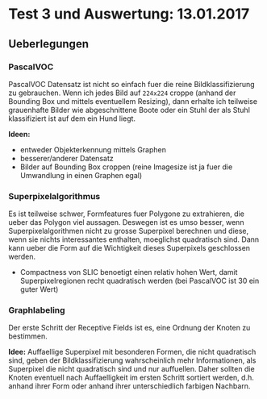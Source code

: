 # Test 3 und Auswertung: 13.01.2017

## Ueberlegungen

### PascalVOC

PascalVOC Datensatz ist nicht so einfach fuer die reine Bildklassifizierung zu
gebrauchen. Wenn ich jedes Bild auf `224x224` croppe (anhand der Bounding Box
und mittels eventuellem Resizing), dann erhalte ich teilweise grauenhafte
Bilder wie abgeschnittene Boote oder ein Stuhl der als Stuhl klassifiziert ist
auf dem ein Hund liegt.

**Ideen:**
* entweder Objekterkennung mittels Graphen
* besserer/anderer Datensatz
* Bilder auf Bounding Box croppen (reine Imagesize ist ja fuer die Umwandlung
  in einen Graphen egal)

### Superpixelalgorithmus

Es ist teilweise schwer, Formfeatures fuer Polygone zu extrahieren, die ueber
das Polygon viel aussagen. Deswegen ist es umso besser, wenn
Superpixelalgorithmen nicht zu grosse Superpixel berechnen und diese, wenn sie
nichts interessantes enthalten, moeglichst quadratisch sind. Dann kann ueber
die Form auf die Wichtigkeit dieses Superpixels geschlossen werden.

* Compactness von SLIC benoetigt einen relativ hohen Wert, damit
  Superpixelregionen recht quadratisch werden (bei PascalVOC ist 30 ein guter
  Wert)

### Graphlabeling

Der erste Schritt der Receptive Fields ist es, eine Ordnung der Knoten zu
bestimmen.

**Idee:** Auffaellige Superpixel mit besonderen Formen, die nicht quadratisch
sind, geben der Bildklassifizierung wahrscheinlich mehr Informationen, als
Superpixel die nicht quadratisch sind und nur auffuellen. Daher sollten die
Knoten eventuell nach Auffaelligkeit im ersten Schritt sortiert werden, d.h.
anhand ihrer Form oder anhand ihrer unterschiedlich farbigen Nachbarn.

